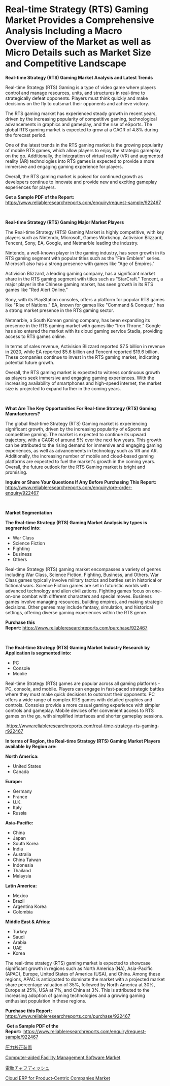 <p><h1>Real-time Strategy (RTS) Gaming Market Provides a Comprehensive Analysis Including a Macro Overview of the Market as well as Micro Details such as Market Size and Competitive Landscape</h1></p><p><strong>Real-time Strategy (RTS) Gaming Market Analysis and Latest Trends</strong></p>
<p><p>Real-time Strategy (RTS) Gaming is a type of video game where players control and manage resources, units, and structures in real-time to strategically defeat opponents. Players must think quickly and make decisions on the fly to outsmart their opponents and achieve victory.</p><p>The RTS gaming market has experienced steady growth in recent years, driven by the increasing popularity of competitive gaming, technological advancements in graphics and gameplay, and the rise of eSports. The global RTS gaming market is expected to grow at a CAGR of 4.8% during the forecast period.</p><p>One of the latest trends in the RTS gaming market is the growing popularity of mobile RTS games, which allow players to enjoy the strategic gameplay on the go. Additionally, the integration of virtual reality (VR) and augmented reality (AR) technologies into RTS games is expected to provide a more immersive and engaging gaming experience for players.</p><p>Overall, the RTS gaming market is poised for continued growth as developers continue to innovate and provide new and exciting gameplay experiences for players.</p></p>
<p><strong>Get a Sample PDF of the Report:&nbsp;</strong> <a href="https://www.reliableresearchreports.com/enquiry/request-sample/922467">https://www.reliableresearchreports.com/enquiry/request-sample/922467</a></p>
<p>&nbsp;</p>
<p><strong>Real-time Strategy (RTS) Gaming Major Market Players</strong></p>
<p><p>The Real-time Strategy (RTS) Gaming Market is highly competitive, with key players such as Nintendo, Microsoft, Games Workshop, Activision Blizzard, Tencent, Sony, EA, Google, and Netmarble leading the industry. </p><p>Nintendo, a well-known player in the gaming industry, has seen growth in its RTS gaming segment with popular titles such as the "Fire Emblem" series. Microsoft also has a strong presence with games like "Age of Empires." </p><p>Activision Blizzard, a leading gaming company, has a significant market share in the RTS gaming segment with titles such as "StarCraft." Tencent, a major player in the Chinese gaming market, has seen growth in its RTS games like "Red Alert Online."</p><p>Sony, with its PlayStation consoles, offers a platform for popular RTS games like "Rise of Nations." EA, known for games like "Command & Conquer," has a strong market presence in the RTS gaming sector.</p><p>Netmarble, a South Korean gaming company, has been expanding its presence in the RTS gaming market with games like "Iron Throne." Google has also entered the market with its cloud gaming service Stadia, providing access to RTS games online.</p><p>In terms of sales revenue, Activision Blizzard reported $7.5 billion in revenue in 2020, while EA reported $5.6 billion and Tencent reported $19.6 billion. These companies continue to invest in the RTS gaming market, indicating potential future growth.</p><p>Overall, the RTS gaming market is expected to witness continuous growth as players seek immersive and engaging gaming experiences. With the increasing availability of smartphones and high-speed internet, the market size is projected to expand further in the coming years.</p></p>
<p>&nbsp;</p>
<p><strong>What Are The Key Opportunities For Real-time Strategy (RTS) Gaming Manufacturers?</strong></p>
<p><p>The global Real-time Strategy (RTS) Gaming market is experiencing significant growth, driven by the increasing popularity of eSports and competitive gaming. The market is expected to continue its upward trajectory, with a CAGR of around 5% over the next few years. This growth can be attributed to the rising demand for immersive and engaging gaming experiences, as well as advancements in technology such as VR and AR. Additionally, the increasing number of mobile and cloud-based gaming platforms are expected to fuel the market's growth in the coming years. Overall, the future outlook for the RTS Gaming market is bright and promising.</p></p>
<p><strong>Inquire or Share Your Questions If Any Before Purchasing This Report:</strong> <a href="https://www.reliableresearchreports.com/enquiry/pre-order-enquiry/922467">https://www.reliableresearchreports.com/enquiry/pre-order-enquiry/922467</a></p>
<p>&nbsp;</p>
<p><strong>Market Segmentation</strong></p>
<p><strong>The Real-time Strategy (RTS) Gaming Market Analysis by types is segmented into:</strong></p>
<p><ul><li>War Class</li><li>Science Fiction</li><li>Fighting</li><li>Business</li><li>Others</li></ul></p>
<p><p>Real-time Strategy (RTS) gaming market encompasses a variety of genres including War Class, Science Fiction, Fighting, Business, and Others. War Class games typically involve military tactics and battles set in historical or fictional wars. Science Fiction games are set in futuristic worlds with advanced technology and alien civilizations. Fighting games focus on one-on-one combat with different characters and special moves. Business games involve managing resources, building empires, and making strategic decisions. Other genres may include fantasy, simulation, and historical settings, offering diverse gaming experiences within the RTS genre.</p></p>
<p><strong>Purchase this Report:&nbsp;</strong><a href="https://www.reliableresearchreports.com/purchase/922467">https://www.reliableresearchreports.com/purchase/922467</a></p>
<p>&nbsp;</p>
<p><strong>The Real-time Strategy (RTS) Gaming Market Industry Research by Application is segmented into:</strong></p>
<p><ul><li>PC</li><li>Console</li><li>Moblie</li></ul></p>
<p><p>Real-time Strategy (RTS) games are popular across all gaming platforms - PC, console, and mobile. Players can engage in fast-paced strategic battles where they must make quick decisions to outsmart their opponents. PC offers a wide range of complex RTS games with detailed graphics and controls. Consoles provide a more casual gaming experience with simpler controls and gameplay. Mobile devices offer convenient access to RTS games on the go, with simplified interfaces and shorter gameplay sessions.</p></p>
<p><a href="https://www.reliableresearchreports.com/real-time-strategy-rts-gaming-r922467">&nbsp;https://www.reliableresearchreports.com/real-time-strategy-rts-gaming-r922467</a></p>
<p><strong>In terms of Region, the Real-time Strategy (RTS) Gaming Market Players available by Region are:</strong></p>
<p>
    <p> <strong> North America: </strong>
        <ul>
            <li>United States</li>
            <li>Canada</li>
        </ul>
        </p> 
    <p> <strong> Europe: </strong>
        <ul>
            <li>Germany</li>
            <li>France</li>
            <li>U.K.</li>
            <li>Italy</li>
            <li>Russia</li>
        </ul>
        </p> 
    <p> <strong> Asia-Pacific: </strong>
        <ul>
            <li>China</li>
            <li>Japan</li>
            <li>South Korea</li>
            <li>India</li>
            <li>Australia</li>
            <li>China Taiwan</li>
            <li>Indonesia</li>
            <li>Thailand</li>
            <li>Malaysia</li>
        </ul>
        </p> 
    <p> <strong> Latin America: </strong>
        <ul>
            <li>Mexico</li>
            <li>Brazil</li>
            <li>Argentina Korea</li>
            <li>Colombia</li>
        </ul>
        </p> 
    <p> <strong> Middle East & Africa: </strong>
        <ul>
            <li>Turkey</li>
            <li>Saudi</li>
            <li>Arabia</li>
            <li>UAE</li>
            <li>Korea</li>
        </ul>
    </p>
    </p>
<p><p>The real-time strategy (RTS) gaming market is expected to showcase significant growth in regions such as North America (NA), Asia-Pacific (APAC), Europe, United States of America (USA), and China. Among these regions, APAC is anticipated to dominate the market with a projected market share percentage valuation of 35%, followed by North America at 30%, Europe at 25%, USA at 7%, and China at 3%. This is attributed to the increasing adoption of gaming technologies and a growing gaming enthusiast population in these regions.</p></p>
<p><strong>Purchase this Report: </strong><a href="https://www.reliableresearchreports.com/purchase/922467">https://www.reliableresearchreports.com/purchase/922467</a></p>
<p>&nbsp;<strong>Get a Sample PDF of the Report:&nbsp;&nbsp;</strong><a href="https://www.reliableresearchreports.com/enquiry/request-sample/922467">https://www.reliableresearchreports.com/enquiry/request-sample/922467</a></p>
<p><strong></strong></p>
<p><p><a href="https://github.com/avwofrml53535/Market-Research-Report-List-2/blob/main/118987463250.md">圧力校正装置</a></p><p><a href="https://www.linkedin.com/pulse/computer-aided-facility-management-software-market-trends-analysis-r2sce">Computer-aided Facility Management Software Market</a></p><p><a href="https://github.com/DwightHuels1/Market-Research-Report-List-1/blob/main/364428961020.md">電動チャフディッシュ</a></p><p><a href="https://www.linkedin.com/pulse/cloud-erp-product-centric-companies-market-trends-analysis-lydue">Cloud ERP for Product-Centric Companies Market</a></p></p>